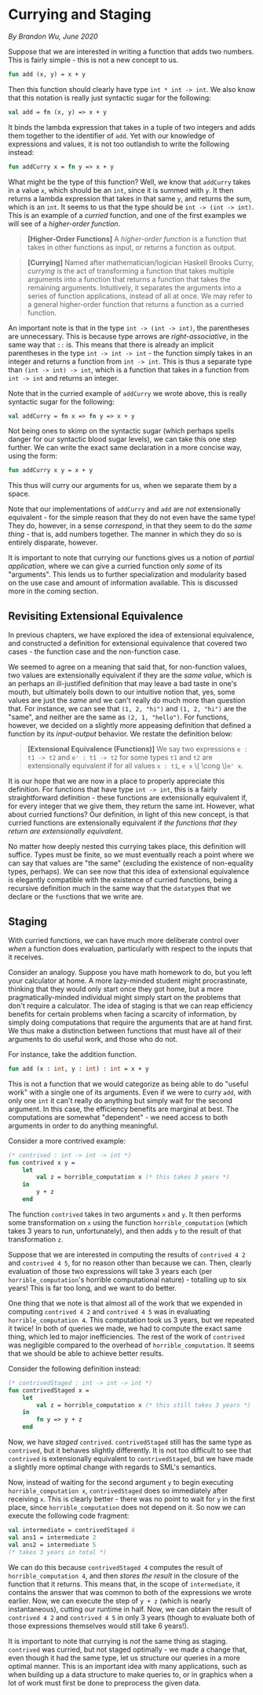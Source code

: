 # Currying and Staging

_By Brandon Wu, June 2020_

Suppose that we are interested in writing a function that adds two numbers. This is fairly simple - this is not a new concept to us.

```sml
fun add (x, y) = x + y
```

Then this function should clearly have type `int * int -> int`. We also know that this notation is really just syntactic sugar for the following:

```sml
val add = fn (x, y) => x + y
```

It binds the lambda expression that takes in a tuple of two integers and adds them together to the identifier of `add`. Yet with our knowledge of expressions and values, it is not too outlandish to write the following instead:

```sml
fun addCurry x = fn y => x + y
```

What might be the type of this function? Well, we know that `addCurry` takes in a value `x`, which should be an `int`, since it is summed with `y`. It then returns a lambda expression that takes in that same `y`, and returns the sum, which is an `int`. It seems to us that the type should be `int -> (int -> int)`. This is an example of a _curried_ function, and one of the first examples we will see of a _higher-order function_.

> **[Higher-Order Functions]** A _higher-order function_ is a function that takes in other functions as input, or returns a function as output.

> **[Currying]** Named after mathematician/logician Haskell Brooks Curry, _currying_ is the act of transforming a function that takes multiple arguments into a function that returns a function that takes the remaining arguments. Intuitively, it separates the arguments into a series of function applications, instead of all at once. We may refer to a general higher-order function that returns a function as a curried function.

An important note is that in the type `int -> (int -> int)`, the parentheses are unnecessary. This is because type arrows are _right-associative_, in the same way that `::` is. This means that there is already an implicit parentheses in the type `int -> int -> int` - the function simply takes in an integer and returns a function from `int -> int`. This is thus a separate type than `(int -> int) -> int`, which is a function that takes in a function from `int -> int` and returns an integer.

Note that in the curried example of `addCurry` we wrote above, this is really syntactic sugar for the following:

```sml
val addCurry = fn x => fn y => x + y
```

Not being ones to skimp on the syntactic sugar (which perhaps spells danger for our syntactic blood sugar levels), we can take this one step further. We can write the exact same declaration in a more concise way, using the form:

```sml
fun addCurry x y = x + y
```

This thus will curry our arguments for us, when we separate them by a space.

Note that our implementations of `addCurry` and `add` are _not_ extensionally equivalent - for the simple reason that they do not even have the same type! They do, however, in a sense _correspond_, in that they seem to do the _same thing_ - that is, add numbers together. The manner in which they do so is entirely disparate, however.

It is important to note that currying our functions gives us a notion of _partial application_, where we can give a curried function only _some_ of its "arguments". This lends us to further specialization and modularity based on the use case and amount of information available. This is discussed more in the coming section.

## Revisiting Extensional Equivalence

In previous chapters, we have explored the idea of extensional equivalence, and constructed a definition for extensional equivalence that covered two cases - the function case and the non-function case.

We seemed to agree on a meaning that said that, for non-function values, two values are extensionally equivalent if they are the _same value_, which is an perhaps an ill-justified definition that may leave a bad taste in one's mouth, but ultimately boils down to our intuitive notion that, yes, some values are just the _same_ and we can't really do much more than question that. For instance, we can see that `(1, 2, "hi")` and `(1, 2, "hi")` are the "same", and neither are the same as `(2, 1, "hello")`. For functions, however, we decided on a slightly more appeasing definition that defined a function by its _input-output_ behavior. We restate the definition below:

> **[Extensional Equivalence (Functions)]** We say two expressions `e : t1 -> t2` and `e' : t1 -> t2` for some types `t1` and `t2` are extensionally equivalent if for all values `x : t1`, `e x` \\( \cong \\)`e' x`.

It is our hope that we are now in a place to properly appreciate this definition. For functions that have type `int -> int`, this is a fairly straightforward definition - these functions are extensionally equivalent if, for every integer that we give them, they return the same int. However, what about curried functions? Our definition, in light of this new concept, is that curried functions are extensionally equivalent if _the functions that they return are extensionally equivalent_.

No matter how deeply nested this currying takes place, this definition will suffice. Types must be finite, so we must eventually reach a point where we can say that values are "the same" (excluding the existence of non-equality types, perhaps). We can see now that this idea of extensional equivalence is elegantly compatible with the existence of curried functions, being a recursive definition much in the same way that the `datatype`s that we declare or the `fun`ctions that we write are.

## Staging

With curried functions, we can have much more deliberate control over _when_ a function does evaluation, particularly with respect to the inputs that it receives.

Consider an analogy. Suppose you have math homework to do, but you left your calculator at home. A more lazy-minded student might procrastinate, thinking that they would only start once they got home, but a more pragmatically-minded individual might simply start on the problems that don't require a calculator. The idea of staging is that we can reap efficiency benefits for certain problems when facing a scarcity of information, by simply doing computations that require the arguments that are at hand first. We thus make a distinction between functions that must have all of their arguments to do useful work, and those who do not.

For instance, take the addition function.

```sml
fun add (x : int, y : int) : int = x + y
```

This is not a function that we would categorize as being able to do "useful work" with a single one of its arguments. Even if we were to curry `add`, with only one `int` it can't really do anything but simply wait for the second argument. In this case, the efficiency benefits are marginal at best. The computations are somewhat "dependent" - we need access to both arguments in order to do anything meaningful.

Consider a more contrived example:

```sml
(* contrived : int -> int -> int *)
fun contrived x y =
    let
        val z = horrible_computation x (* this takes 3 years *)
    in
        y + z
    end
```

The function `contrived` takes in two arguments `x` and `y`. It then performs some transformation on `x` using the function `horrible_computation` (which takes 3 years to run, unfortunately), and then adds `y` to the result of that transformation `z`.

Suppose that we are interested in computing the results of `contrived 4 2` and `contrived 4 5`, for no reason other than because we can. Then, clearly evaluation of those two expressions will take 3 years each (per `horrible_computation`'s horrible computational nature) - totalling up to six years! This is far too long, and we want to do better.

One thing that we note is that almost all of the work that we expended in computing `contrived 4 2` and `contrived 4 5` was in evaluating `horrible_computation 4`. This computation took us 3 years, but we repeated it twice! In both of queries we made, we had to compute the exact same thing, which led to major inefficiencies. The rest of the work of `contrived` was negligible compared to the overhead of `horrible_computation`. It seems that we should be able to achieve better results.

Consider the following definition instead:

```sml
(* contrivedStaged : int -> int -> int *)
fun contrivedStaged x =
    let
        val z = horrible_computation x (* this still takes 3 years *)
    in
        fn y => y + z
    end
```

Now, we have _staged_ `contrived`. `contrivedStaged` still has the same type as `contrived`, but it behaves slightly differently. It is not too difficult to see that `contrived` is extensionally equivalent to `contrivedStaged`, but we have made a slightly more optimal change with regards to SML's semantics.

Now, instead of waiting for the second argument `y` to begin executing `horrible_computation x`, `contrivedStaged` does so immediately after receiving `x`. This is clearly better - there was no point to wait for `y` in the first place, since `horrible_computation` does not depend on it. So now we can execute the following code fragment:

```sml
val intermediate = contrivedStaged 4
val ans1 = intermediate 2
val ans2 = intermediate 5
(* takes 3 years in total *)
```

We can do this because `contrivedStaged 4` computes the result of `horrible_computation 4`, and then _stores the result_ in the closure of the function that it returns. This means that, in the scope of `intermediate`, it contains the answer that was common to both of the expressions we wrote earlier. Now, we can execute the step of `y + z` (which is nearly instantaneous), cutting our runtime in half. Now, we can obtain the result of `contrived 4 2` and `contrived 4 5` in only 3 years (though to evaluate both of those expressions themselves would still take 6 years!).

It is important to note that currying is _not_ the same thing as staging. `contrived` was curried, but not staged optimally - we made a change that, even though it had the same type, let us structure our queries in a more optimal manner. This is an important idea with many applications, such as when building up a data structure to make queries to, or in graphics when a lot of work must first be done to preprocess the given data.
